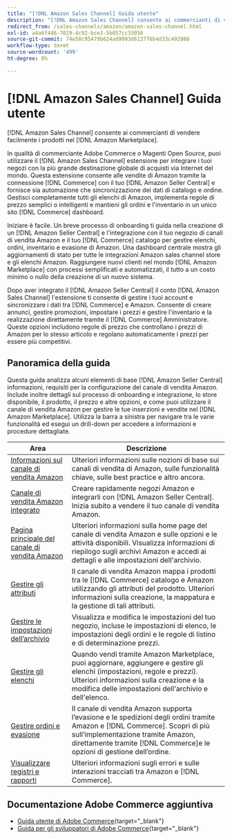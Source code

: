 ```yaml
---
title: "[!DNL Amazon Sales Channel] Guida utente"
description: "[!DNL Amazon Sales Channel] consente ai commercianti di vendere facilmente i prodotti nel [!DNL Amazon Marketplace]."
redirect_from: /sales-channels/amazon/amazon-sales-channel.html
exl-id: a4a6f446-7029-4c92-bce3-5b857cc33056
source-git-commit: 74e58c95479b624ad9993d613776b4d33c492080
workflow-type: tm+mt
source-wordcount: '499'
ht-degree: 0%

---
```


# [!DNL Amazon Sales Channel] Guida utente

[!DNL Amazon Sales Channel] consente ai commercianti di vendere facilmente i prodotti nel [!DNL Amazon Marketplace].

In qualità di commerciante Adobe Commerce o Magenti Open Source, puoi utilizzare il [!DNL Amazon Sales Channel] estensione per integrare i tuoi negozi con la più grande destinazione globale di acquisti via Internet del mondo. Questa estensione consente alle vendite di Amazon tramite la connessione [!DNL Commerce] con il tuo [!DNL Amazon Seller Central] e fornisce sia automazione che sincronizzazione dei dati di catalogo e ordine. Gestisci completamente tutti gli elenchi di Amazon, implementa regole di prezzo semplici o intelligenti e mantieni gli ordini e l&#39;inventario in un unico sito [!DNL Commerce] dashboard.

Iniziare è facile. Un breve processo di onboarding ti guida nella creazione di un [!DNL Amazon Seller Central] e l&#39;integrazione con il tuo negozio di canali di vendita Amazon e il tuo [!DNL Commerce] catalogo per gestire elenchi, ordini, inventario e evasione di Amazon. Una dashboard centrale mostra gli aggiornamenti di stato per tutte le integrazioni Amazon sales channel store e gli elenchi Amazon. Raggiungere nuovi clienti nel mondo [!DNL Amazon Marketplace] con processi semplificati e automatizzati, il tutto a un costo minimo o nullo della creazione di un nuovo sistema.

Dopo aver integrato il [!DNL Amazon Seller Central] il conto [!DNL Amazon Sales Channel] l&#39;estensione ti consente di gestire i tuoi account e sincronizzare i dati tra [!DNL Commerce] e Amazon. Consente di creare annunci, gestire promozioni, impostare i prezzi e gestire l&#39;inventario e la realizzazione direttamente tramite il [!DNL Commerce] Amministratore. Queste opzioni includono regole di prezzo che controllano i prezzi di Amazon per lo stesso articolo e regolano automaticamente i prezzi per essere più competitivi.

## Panoramica della guida

Questa guida analizza alcuni elementi di base [!DNL Amazon Seller Central] informazioni, requisiti per la configurazione del canale di vendita Amazon. Include inoltre dettagli sul processo di onboarding e integrazione, lo store disponibile, il prodotto, il prezzo e altre opzioni, e come puoi utilizzare il canale di vendita Amazon per gestire le tue inserzioni e vendite nel [!DNL Amazon Marketplace]. Utilizza la barra a sinistra per navigare tra le varie funzionalità ed esegui un drill-down per accedere a informazioni e procedure dettagliate.

| Area | Descrizione |
|----|----|
| [Informazioni sul canale di vendita Amazon](./about-amazon-sales-channel.md) | Ulteriori informazioni sulle nozioni di base sui canali di vendita di Amazon, sulle funzionalità chiave, sulle best practice e altro ancora. |
| [Canale di vendita Amazon integrato](./amazon-onboarding-home.md) | Creare rapidamente negozi Amazon e integrarli con [!DNL Amazon Seller Central]. Inizia subito a vendere il tuo canale di vendita Amazon. |
| [Pagina principale del canale di vendita Amazon](./amazon-sales-channel-home.md) | Ulteriori informazioni sulla home page del canale di vendita Amazon e sulle opzioni e le attività disponibili. Visualizza informazioni di riepilogo sugli archivi Amazon e accedi ai dettagli e alle impostazioni dell&#39;archivio. |
| [Gestire gli attributi](./attributes-view.md) | Il canale di vendita Amazon mappa i prodotti tra le [!DNL Commerce] catalogo e Amazon utilizzando gli attributi del prodotto. Ulteriori informazioni sulla creazione, la mappatura e la gestione di tali attributi. |
| [Gestire le impostazioni dell’archivio](./ob-store-review.md) | Visualizza e modifica le impostazioni del tuo negozio, incluse le impostazioni di elenco, le impostazioni degli ordini e le regole di listino e di determinazione prezzi. |
| [Gestire gli elenchi](./managing-product-listings.md) | Quando vendi tramite Amazon Marketplace, puoi aggiornare, aggiungere e gestire gli elenchi (impostazioni, regole e prezzi). Ulteriori informazioni sulla creazione e la modifica delle impostazioni dell&#39;archivio e dell&#39;elenco. |
| [Gestire ordini e evasione](./managing-orders.md) | Il canale di vendita Amazon supporta l’evasione e le spedizioni degli ordini tramite Amazon e [!DNL Commerce]. Scopri di più sull’implementazione tramite Amazon, direttamente tramite [!DNL Commerce]e le opzioni di gestione dell’ordine. |
| [Visualizzare registri e rapporti](./amazon-logs-reports.md) | Ulteriori informazioni sugli errori e sulle interazioni tracciati tra Amazon e [!DNL Commerce]. |

## Documentazione Adobe Commerce aggiuntiva

- [Guida utente di Adobe Commerce](https://docs.magento.com/user-guide/){target="_blank"}
- [Guida per gli sviluppatori di Adobe Commerce](https://devdocs.magento.com/){target="_blank"}

